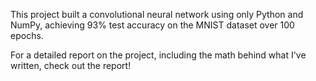 This project built a convolutional neural network using only Python and NumPy, achieving 93% test accuracy on the MNIST dataset over 100 epochs.

For a detailed report on the project, including the math behind what I've written, check out the report!
